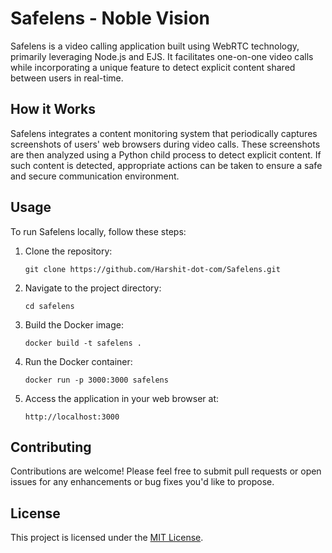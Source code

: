 # Safelens - Noble Vision

Safelens is a video calling application built using WebRTC technology, primarily leveraging Node.js and EJS. It facilitates one-on-one video calls while incorporating a unique feature to detect explicit content shared between users in real-time.

## How it Works

Safelens integrates a content monitoring system that periodically captures screenshots of users' web browsers during video calls. These screenshots are then analyzed using a Python child process to detect explicit content. If such content is detected, appropriate actions can be taken to ensure a safe and secure communication environment.

## Usage

To run Safelens locally, follow these steps:

1. Clone the repository:

   ```
   git clone https://github.com/Harshit-dot-com/Safelens.git
   ```

2. Navigate to the project directory:

   ```
   cd safelens
   ```

3. Build the Docker image:

   ```
   docker build -t safelens .
   ```

4. Run the Docker container:

   ```
   docker run -p 3000:3000 safelens
   ```

5. Access the application in your web browser at:

   ```
   http://localhost:3000
   ```

## Contributing

Contributions are welcome! Please feel free to submit pull requests or open issues for any enhancements or bug fixes you'd like to propose.

## License

This project is licensed under the [MIT License](LICENSE).
